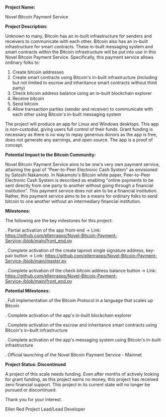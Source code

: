 **Project Name:**

Novel Bitcoin Payment Service


**Project Description:**

Unknown to many, Bitcoin has an in-built infrastructure for senders and receivers to communicate with each other. Bitcoin also has an in-built infrastructure for smart contracts. These in-built messaging system and smart contracts within the Bitcoin infrastructure will be put into use in this Novel Bitcoin Payment Service. Specifically, this payment service allows ordinary folks to:
1. Create bitcoin addresses
2. Create smart contracts using Bitcoin's in-built infrastructure (including but not limited to escrow and inheritance smart contracts without third party)
3. Check bitcoin address balance using an in-built blockchain explorer
4. Receive bitcoin
5. Send bitcoin
6. Allow transaction parties (sender and receiver) to communicate with each other using Bitcoin's in-built messaging system

The project will produce an app for Linux and Windows desktops. This app is non-custodial, giving users full control of their funds. Grant funding is necessary as there is no way to repay generous donors as the app is free, does not generate any earnings, and open source. The app is a proof of concept.


**Potential Impact to the Bitcoin Community:**

Novel Bitcoin Payment Service aims to be one's very own payment service, attaining the goal of "Peer-to-Peer Electronic Cash System" as envisioned by Satoshi Nakamoto. In Nakamoto's Bitcoin white paper, Peer-to-Peer Electronic Cash System is described as enabling "online payments to be sent directly from one party to another without going through a financial institution". This payment service does not aim to be a financial institution. Rather, this payment service aims to be a means for ordinary folks to send bitcoin to one another without an intermediary financial institution.


**Milestones:**

The following are the key milestones for this project:

. Partial activation of the app front-end -> Link: https://github.com/ellenrapps/Novel-Bitcoin-Payment-Service-/blob/main/front_end.py

. Complete activation of the create taproot single signature address, key-pair button -> Link: https://github.com/ellenrapps/Novel-Bitcoin-Payment-Service-/blob/main/master.py

. Complete activation of the check bitcoin address balance button -> Link: https://github.com/ellenrapps/Novel-Bitcoin-Payment-Service-/blob/main/front_end.py


**Potential Milestones:**

. Full implementation of the Bitcoin Protocol in a language that scales up Bitcoin

. Complete activation of the app's in-built blockchain explorer

. Complete activation of the escrow and inheritance smart contracts using Bitcoin's in-built infrastructure

. Complete activation of the app's messaging system using Bitcoin's in-built infrastructure

. Official launching of the Novel Bitcoin Payment Service - Mainnet


**Project Status: Discontinued**

A project of this scale needs funding. Even after months of actively looking for grant funding, as this project earns no money, this project has received zero financial support. This project in its current state will no longer be pursued or discontinued.

Thank you for your interest.

Ellen Red
Project Lead/Lead Developer
